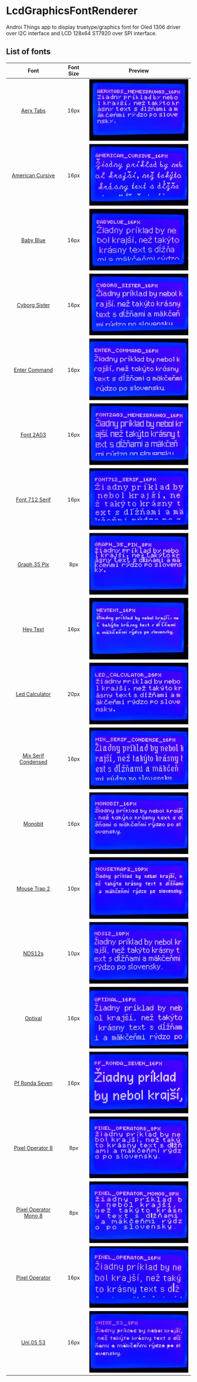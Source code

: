 # LcdGraphicsFontRenderer
Androi Things app to display truetype/graphics font for Oled 1306 driver over I2C interface and LCD 128x64 ST7920 over SPI interface.

## List of fonts
<!-- FONTS_LIST_START -->
Font | Font Size | Preview
:---:|:---:| --- 
[Aerx Tabs](app/src/main/java/com/rudolas/mia/fonts/AerxTabsMemesbruh0316px.java) | 16px | ![Screenshot](Screenshots/AerXtabs1res.webp)
[American Cursive](app/src/main/java/com/rudolas/mia/fonts/AmericanCursive16px.java) | 16px | ![Screenshot](/Screenshots/AmericanCursive2res.webp)
[Baby Blue](app/src/main/java/com/rudolas/mia/fonts/BabyBlue16px.java) | 16px | ![Screenshot](/Screenshots/BabyBlue1res.webp)
[Cyborg Sister](app/src/main/java/com/rudolas/mia/fonts/CyborgSister16px.java) | 16px | ![Screenshot](/Screenshots/CyborgSister1res.webp)
[Enter Command](app/src/main/java/com/rudolas/mia/fonts/EnterCommand16px.java) | 16px | ![Screenshot](/Screenshots/EnterCommand2res.webp)
[Font 2A03](app/src/main/java/com/rudolas/mia/fonts/Font2a03Memesbruh0316px.java) | 16px | ![Screenshot](/Screenshots/Font2A03_1res.webp)
[Font 712 Serif](app/src/main/java/com/rudolas/mia/fonts/Font712Serif16px.java) | 16px | ![Screenshot](/Screenshots/Font712Serif1res.webp)
[Graph 35 Pix](app/src/main/java/com/rudolas/mia/fonts/Graph35Pix8px.java) | 8px | ![Screenshot](/Screenshots/Graph35Pix1res.webp)
[Hey Text](app/src/main/java/com/rudolas/mia/fonts/HeyText16px.java) | 16px | ![Screenshot](/Screenshots/HeyText1res.webp)
[Led Calculator](app/src/main/java/com/rudolas/mia/fonts/LedCalculator20px.java) | 20px | ![Screenshot](/Screenshots/LedCalculator3res.webp)
[Mix Serif Condensed](app/src/main/java/com/rudolas/mia/fonts/MixSerifCondense16px.java) | 16px | ![Screenshot](/Screenshots/MixSerifCondensed1res.webp)
[Monobit](app/src/main/java/com/rudolas/mia/fonts/Monobit16px.java) | 16px | ![Screenshot](/Screenshots/Monobit1res.webp)
[Mouse Trap 2](app/src/main/java/com/rudolas/mia/fonts/MouseTrap210px.java) | 10px | ![Screenshot](/Screenshots/MouseTrap1res.webp)
[NDS12s](app/src/main/java/com/rudolas/mia/fonts/Nds1210px.java) | 10px | ![Screenshot](/Screenshots/NDS12_1res.webp)
[Optixal](app/src/main/java/com/rudolas/mia/fonts/Optixal16px.java) | 16px | ![Screenshot](/Screenshots/Optixal1res.webp)
[Pf Ronda Seven](app/src/main/java/com/rudolas/mia/fonts/PfRondaSeven16px.java) | 16px | ![Screenshot](/Screenshots/PfRondaSeven1res.webp)
[Pixel Operator 8](app/src/main/java/com/rudolas/mia/fonts/PixelOperator88px.java) | 8px | ![Screenshot](/Screenshots/PixelOperator8_1res.webp)
[Pixel Operator Mono 8](app/src/main/java/com/rudolas/mia/fonts/PixelOperatorMono88px.java) | 8px | ![Screenshot](/Screenshots/PixelOperatorMono8_1res.webp)
[Pixel Operator](app/src/main/java/com/rudolas/mia/fonts/PixelOperator16px.java) | 16px | ![Screenshot](/Screenshots/PixelOperator_1res.webp)
[Uni 05 53](app/src/main/java/com/rudolas/mia/fonts/Uni05538px.java) | 16px | ![Screenshot](/Screenshots/Uni05_53_1res.webp)
<!-- FONTS_LIST_END -->
